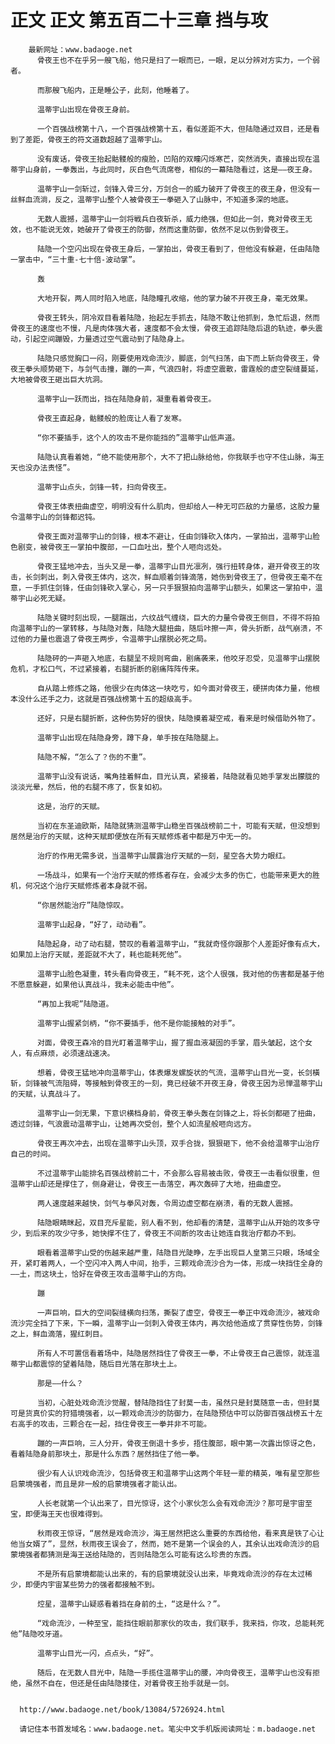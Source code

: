 # 正文 正文 第五百二十三章 挡与攻
        最新网址：www.badaoge.net
          骨夜王也不在乎另一艘飞船，他只是扫了一眼而已，一眼，足以分辨对方实力，一个弱者。
      
          而那艘飞船内，正是睡公子，此刻，他睡着了。
      
          温蒂宇山出现在骨夜王身前。
      
          一个百强战榜第十八，一个百强战榜第十五，看似差距不大，但陆隐通过双目，还是看到了差距，骨夜王的符文道数超越了温蒂宇山。
      
          没有废话，骨夜王抬起骷髅般的瘦脸，凹陷的双瞳闪烁寒芒，突然消失，直接出现在温蒂宇山身前，一拳轰出，与此同时，灰白色气流席卷，相似的一幕陆隐看过，这是——夜王身。
      
          温蒂宇山一剑斩过，剑锋入骨三分，万剑合一的威力破开了骨夜王的夜王身，但没有一丝鲜血流淌，反之，温蒂宇山整个人被骨夜王一拳砸入了山脉中，不知道多深的地底。
      
          无数人震撼，温蒂宇山一剑将戦兵白夜斩杀，威力绝强，但如此一剑，竟对骨夜王无效，也不能说无效，她破开了骨夜王的防御，然而这重防御，依然不足以伤到骨夜王。
      
          陆隐一个空闪出现在骨夜王身后，一掌拍出，骨夜王看到了，但他没有躲避，任由陆隐一掌击中，“三十重-七十倍-波动掌”。
      
          轰
      
          大地开裂，两人同时陷入地底，陆隐瞳孔收缩，他的掌力破不开夜王身，毫无效果。
      
          骨夜王转头，阴冷双目看着陆隐，抬起左手抓去，陆隐不敢让他抓到，急忙后退，然而骨夜王的速度也不慢，凡是肉体强大者，速度都不会太慢，骨夜王追踪陆隐后退的轨迹，拳头震动，引起空间蹦毁，力量透过空气震动到了陆隐身上。
      
          陆隐只感觉胸口一闷，刚要使用戏命流沙，脚底，剑气扫荡，由下而上斩向骨夜王，骨夜王拳头顺势砸下，与剑气击撞，蹦的一声，气浪四射，将虚空震散，雷霆般的虚空裂缝蔓延，大地被骨夜王砸出巨大坑洞。
      
          温蒂宇山一跃而出，挡在陆隐身前，凝重看着骨夜王。
      
          骨夜王直起身，骷髅般的脸庞让人看了发寒。
      
          “你不要插手，这个人的攻击不是你能挡的”温蒂宇山低声道。
      
          陆隐认真看着她，“绝不能使用那个，大不了把山脉给他，你我联手也守不住山脉，海王天也没办法责怪”。
      
          温蒂宇山点头，剑锋一转，扫向骨夜王。
      
          骨夜王体表扭曲虚空，明明没有什么肌肉，但却给人一种无可匹敌的力量感，这股力量令温蒂宇山的剑锋都迟钝。
      
          骨夜王面对温蒂宇山的剑锋，根本不避让，任由剑锋砍入体内，一掌拍出，温蒂宇山脸色剧变，被骨夜王一掌拍中腹部，一口血吐出，整个人咂向远处。
      
          骨夜王猛地冲去，当头又是一拳，温蒂宇山目光凛冽，强行扭转身体，避开骨夜王的攻击，长剑刺出，刺入骨夜王体内，这次，鲜血顺着剑锋滴落，她伤到骨夜王了，但骨夜王毫不在意，一手抓住剑锋，任由剑锋砍入掌心，另一只手狠狠拍向温蒂宇山额头，如果这一掌拍中，温蒂宇山必死无疑。
      
          陆隐关键时刻出现，一腿踹出，六纹战气缠绕，巨大的力量令骨夜王侧目，不得不将拍向温蒂宇山的一掌转移，与陆隐对轰，陆隐大腿扭曲，随后咔擦一声，骨头折断，战气崩溃，不过他的力量也震退了骨夜王两步，令温蒂宇山摆脱必死之局。
      
          陆隐砰的一声砸入地底，右腿呈不规则弯曲，剧痛袭来，他咬牙忍受，见温蒂宇山摆脱危机，才松口气，不过紧接着，右腿折断的剧痛阵阵传来。
      
          自从踏上修炼之路，他很少在肉体这一块吃亏，如今面对骨夜王，硬拼肉体力量，他根本没什么还手之力，这就是百强战榜第十五的超级高手。
      
          还好，只是右腿折断，这种伤势好的很快，陆隐摸着凝空戒，看来是时候借助外物了。
      
          温蒂宇山出现在陆隐身旁，蹲下身，单手按在陆隐腿上。
      
          陆隐不解，“怎么了？伤的不重”。
      
          温蒂宇山没有说话，嘴角挂着鲜血，目光认真，紧接着，陆隐就看见她手掌发出朦胧的淡淡光晕，然后，他的右腿不疼了，恢复如初。
      
          这是，治疗的天赋。
      
          当初在东圣迪欧斯，陆隐就猜测温蒂宇山稳坐百强战榜前二十，可能有天赋，但没想到居然是治疗的天赋，这种天赋即便放在所有天赋修炼者中都是万中无一的。
      
          治疗的作用无需多说，当温蒂宇山展露治疗天赋的一刻，星空各大势力眼红。
      
          一场战斗，如果有一个治疗天赋的修炼者存在，会减少太多的伤亡，也能带来更大的胜机，何况这个治疗天赋修炼者本身就不弱。
      
          “你居然能治疗”陆隐惊叹。
      
          温蒂宇山起身，“好了，动动看”。
      
          陆隐起身，动了动右腿，赞叹的看着温蒂宇山，“我就奇怪你跟那个人差距好像有点大，如果加上治疗天赋，差距就不大了，耗也能耗死他”。
      
          温蒂宇山脸色凝重，转头看向骨夜王，“耗不死，这个人很强，我对他的伤害都是基于他不愿意躲避，如果他认真战斗，我未必能击中他”。
      
          “再加上我呢”陆隐道。
      
          温蒂宇山握紧剑柄，“你不要插手，他不是你能接触的对手”。
      
          对面，骨夜王森冷的目光盯着温蒂宇山，握了握血液凝固的手掌，眉头皱起，这个女人，有点麻烦，必须速战速决。
      
          想着，骨夜王猛地冲向温蒂宇山，体表爆发螺旋状的气流，温蒂宇山目光一变，长剑橫斩，剑锋被气流阻碍，等接触到骨夜王的一刻，竟已经破不开夜王身，骨夜王因为忌惮温蒂宇山的天赋，认真战斗了。
      
          温蒂宇山一剑无果，下意识横档身前，骨夜王拳头轰在剑锋之上，将长剑都砸了扭曲，透过剑锋，气浪震动温蒂宇山，让她再次受创，整个人如流星般咂向远方。
      
          骨夜王再次冲去，出现在温蒂宇山头顶，双手合拢，狠狠砸下，他不会给温蒂宇山治疗自己的时间。
      
          不过温蒂宇山能排名百强战榜前二十，不会那么容易被击败，骨夜王一击看似很重，但温蒂宇山却还是撑住了，侧身避让，骨夜王一击落空，再次轰碎了大地，扭曲虚空。
      
          两人速度越来越快，剑气与拳风对轰，令周边虚空都在崩溃，看的无数人震撼。
      
          陆隐眼睛眯起，双目充斥星能，别人看不到，他却看的清楚，温蒂宇山从开始的攻多守少，到后来的攻少守多，她快撑不住了，骨夜王不间断的攻击让她连自我治疗都办不到。
      
          眼看着温蒂宇山受的伤越来越严重，陆隐目光陡睁，左手出现巨人皇第三只眼，场域全开，紧盯着两人，一个空闪冲入两人中间，抬手，三颗戏命流沙合为一体，形成一块挡住全身的——土，而这块土，恰好在骨夜王攻击温蒂宇山的方向。
      
          蹦
      
          一声巨响，巨大的空间裂缝横向扫荡，撕裂了虚空，骨夜王一拳正中戏命流沙，被戏命流沙完全挡了下来，下一瞬，温蒂宇山一剑刺入骨夜王体内，再次给他造成了贯穿性伤势，剑锋之上，鲜血滴落，猩红刺目。
      
          所有人不可置信看着场中，陆隐居然挡住了骨夜王一拳，不止骨夜王自己震惊，就连温蒂宇山都震惊的望着陆隐，随后目光落在那块土上。
      
          那是——什么？
      
          当初，心脏处戏命流沙觉醒，替陆隐挡住了封莫一击，虽然只是封莫随意一击，但封莫可是货真价实的狩猎境强者，以一颗戏命流沙的防御力，在陆隐预估中可以防御百强战榜五十左右高手的攻击，三颗合在一起，挡住骨夜王一拳并非不可能。
      
          蹦的一声巨响，三人分开，骨夜王倒退十多步，捂住腹部，眼中第一次露出惊讶之色，看着陆隐身前那块土，那是什么东西？居然挡住了他一拳。
      
          很少有人认识戏命流沙，包括骨夜王和温蒂宇山这两个年轻一辈的精英，唯有星空那些启蒙境强者，而且是非一般的启蒙境强者才能认出。
      
          人长老就第一个认出来了，目光惊讶，这个小家伙怎么会有戏命流沙？那可是宇宙至宝，即便海王天也很难得到。
      
          秋雨夜王惊讶，“居然是戏命流沙，海王居然把这么重要的东西给他，看来真是铁了心让他当女婿了”，显然，秋雨夜王误会了，然而，她不是第一个误会的人，其余认出戏命流沙的启蒙境强者都猜测是海王送给陆隐的，否则陆隐怎么可能有这么珍贵的东西。
      
          不是所有启蒙境都能认出来的，有的启蒙境就没认出来，毕竟戏命流沙的存在太过稀少，即便内宇宙某些势力的强者都接触不到。
      
          焢星，温蒂宇山疑惑看着挡在身前的土，“这是什么？”。
      
          “戏命流沙，一种至宝，能挡住眼前那家伙的攻击，我们联手，我来挡，你攻，总能耗死他”陆隐咬牙道。
      
          温蒂宇山目光一闪，点点头，“好”。
      
          随后，在无数人目光中，陆隐一手揽住温蒂宇山的腰，冲向骨夜王，温蒂宇山也没有拒绝，虽然不自在，但还是任由陆隐搂住，对着骨夜王抬手就是一剑。
      
      
      http://www.badaoge.net/book/13084/5726924.html
      
      请记住本书首发域名：www.badaoge.net。笔尖中文手机版阅读网址：m.badaoge.net